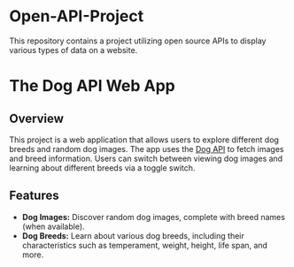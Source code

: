# Open-API-Project
This repository contains a project utilizing open source APIs to display various types of data on a website.
# The Dog API Web App

## Overview

This project is a web application that allows users to explore different dog breeds and random dog images. The app uses the [Dog API](https://thedogapi.com/) to fetch images and breed information. Users can switch between viewing dog images and learning about different breeds via a toggle switch.

## Features

- **Dog Images:** Discover random dog images, complete with breed names (when available).
- **Dog Breeds:** Learn about various dog breeds, including their characteristics such as temperament, weight, height, life span, and more.